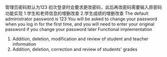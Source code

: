 管理员密码默认为123
初次登录时会要求更改密码，此后再改密码需要输入原密码
功能实现
1.学生和老师信息的增删改查
2.学生成绩的增删改查
The default administrator password is 123
You will be asked to change your password when you log in for the first time, and you will need to enter your original password if you change your password later
Functional implementation
1. Addition, deletion, modification and review of student and teacher information
2. Addition, deletion, correction and review of students' grades
